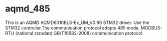 # aqmd_485
This is an AQMD AQMD6010BLS-Ex_UM_V0.90 STM32 driver. Use the STM32 controller.The communication protocol adopts 485 mode, MODBUS-RTU (national standard GB/T19582-2008) communication protocol
